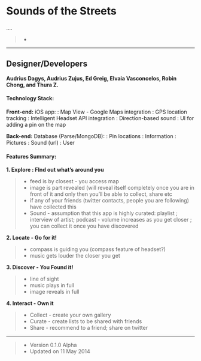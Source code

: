 Sounds of the Streets
===============

....

> -


----------------


Designer/Developers
-------------------
**Audrius Dagys, Audrius Zujus, Ed Greig, Elvaia Vasconcelos, Robin Chong, and Thura Z.**


#### Technology Stack:
**Front-end:**
iOS app:
:   Map View - Google Maps integration
:   GPS location tracking
:   Intelligent Headset API integration
:   Direction-based sound
:   UI for adding a pin on the map

**Back-end:**
Database (Parse/MongoDB):
:   Pin locations
:   Information
:   Pictures
:   Sound (url)
:   User


#### Features Summary:
**1. Explore : FInd out what’s around you**
> - feed is by closest - you access map
> - image is part revealed (will reveal itself completely once you are in front of it and only then you’ll be able to collect, share etc
> - if any of your friends (twitter contacts, people you are following) have collected this
> - Sound - assumption that this app is highly curated: playlist ; interview of artist; podcast - volume increases as you get closer ; you can collect it once you have discovered

**2. Locate - Go for it!**
> - compass is guiding you (compass feature of headset?)
> - music gets louder the closer you get

**3. Discover - You Found it!**
> - line of sight
> - music plays in full
> - image reveals in full

**4. Interact - Own it**
> - Collect - create your own gallery
> - Curate - create lists to be shared with friends
> - Share - recommend to a friend; share on twitter


----------------


> - Version 0.1.0 Alpha
> - Updated on 11 May 2014




